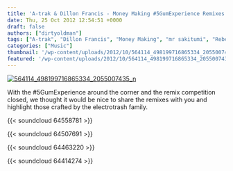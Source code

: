 ```yaml
---
title: 'A-trak & Dillon Francis - Money Making #5GumExperience Remixes'
date: Thu, 25 Oct 2012 12:54:51 +0000
draft: false
authors: ["dirtyoldman"]
tags: ["A-trak", "Dillon Francis", "Money Making", "mr sakitumi", "Rebel Clef", "remix", "sibot", "women who kill"]
categories: ["Music"]
thumbnail: '/wp-content/uploads/2012/10/564114_498199716865334_2055007435_n-150x150.jpg'
featured: '/wp-content/uploads/2012/10/564114_498199716865334_2055007435_n-304x190.jpg'
---
```


[![](/wp-content/uploads/2012/10/564114_498199716865334_2055007435_n-e1351073165173.jpg "564114_498199716865334_2055007435_n")](/2012/10/24/win-tickets-to-the-next-5gumexperience/564114_498199716865334_2055007435_n/)

With the #5GumExperience around the corner and the remix competition closed, we thought it would be nice to share the remixes with you and highlight those crafted by the electrotrash family.

{{< soundcloud 64558781 >}}

{{< soundcloud 64507691 >}}

{{< soundcloud 64463220 >}}

{{< soundcloud 64414274 >}}
